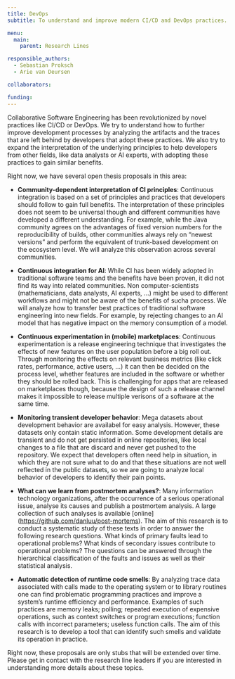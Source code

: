```yaml
---
title: DevOps
subtitle: To understand and improve modern CI/CD and DevOps practices.

menu:
  main:
    parent: Research Lines

responsible_authors:
  - Sebastian Proksch
  - Arie van Deursen

collaborators:

funding:
---
```


Collaborative Software Engineering has been revolutionized by novel practices like CI/CD or DevOps. We try to understand how to further improve development processes by analyzing the artifacts and the traces that are left behind by developers that adopt these practices. We also try to expand the interpretation of the underlying principles to help developers from other fields, like data analysts or AI experts, with adopting these practices to gain similar benefits.

Right now, we have several open thesis proposals in this area:

* **Community-dependent interpretation of CI principles**: Continuous integration is based on a set of principles and practices that developers should follow to gain full benefits. The interpretation of these principles does not seem to be universal though and different communities have developed a different understanding. For example, while the Java community agrees on the advantages of fixed version numbers for the reproducibility of builds, other communities always rely on “newest versions” and perform the equivalent of trunk-based development on the ecosystem level. We will analyze this observation across several communities.
    
* **Continuous integration for AI**: While CI has been widely adopted in traditional software teams and the benefits have been proven, it did not find its way into related communities. Non computer-scientists (mathematicians, data analysts, AI experts, …) might be used to different workflows and might not be aware of the benefits of sucha process. We will analyze how to transfer best practices of traditional software engineering into new fields. For example, by rejecting changes to an AI model that has negative impact on the memory consumption of a model.
    
* **Continuous experimentation in (mobile) marketplaces**: Continuous experimentation is a release engineering technique that investigates the effects of new features on the user population before a big roll out. Through monitoring the effects on relevant business metrics (like click rates, performance, active users, …) it can then be decided on the process level, whether features are included in the software or whether they should be rolled back. This is challenging for apps that are released on marketplaces though, because the design of such a release channel makes it impossible to release multiple verisons of a software at the same time.
    
* **Monitoring transient developer behavior**: Mega datasets about development behavior are availabel for easy analysis. However, these datasets only contain static information. Some development details are transient and do not get persisted in online repositories, like local changes to a file that are discard and never get pushed to the repository. We expect that developers often need help in situation, in which they are not sure what to do and that these situations are not well reflected in the public datasets, so we are going to analyze local behavior of developers to identify their pain points.
    
* **What can we learn from postmortem analyses?**: Many information technology organizations, after the occurrence of a serious operational issue, analyse its causes and publish a postmortem analysis. A large collection of such analyses is available \[online\] (https://github.com/danluu/post-mortems). The aim of this research is to conduct a systematic study of these texts in order to answer the following research questions. What kinds of primary faults lead to operational problems? What kinds of secondary issues contribute to operational problems? The questions can be answered through the hierarchical classification of the faults and issues as well as their statistical analysis.
    
* **Automatic detection of runtime code smells**: By analyzing trace data associated with calls made to the operating system or to library routines one can find problematic programming practices and improve a system’s runtime efficiency and performance. Examples of such practices are memory leaks; polling; repeated execution of expensive operations, such as context switches or program executions; function calls with incorrect parameters; useless function calls. The aim of this research is to develop a tool that can identify such smells and validate its operation in practice.
    

Right now, these proposals are only stubs that will be extended over time. Please get in contact with the research line leaders if you are interested in understanding more details about these topics.
